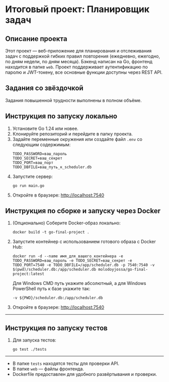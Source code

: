 # Итоговый проект: Планировщик задач

## Описание проекта
Этот проект — веб-приложение для планирования и отслеживания задач с поддержкой гибких правил повторения (ежедневно, ежегодно, по дням недели, по дням месяца). Бэкенд написан на Go, фронтенд находится в папке `web`. Проект поддерживает аутентификацию по паролю и JWT-токену, все основные функции доступны через REST API.

## Задания со звёздочкой
Задания повышенной трудности выполнены в полном объёме.

## Инструкция по запуску локально
1. Установите Go 1.24 или новее.
2. Клонируйте репозиторий и перейдите в папку проекта.
3. Задайте переменные окружения или создайте файл `.env` со следующим содержимым:
   ```
   TODO_PASSWORD=ваш_пароль
   TODO_SECRET=ваш_секрет
   TODO_PORT=ваш_порт
   TODO_DBFILE=ваш_путь_к_scheduler.db
   ```
4. Запустите сервер:
   ```
   go run main.go
   ```
5. Откройте в браузере: [http://localhost:7540](http://localhost:7540)

## Инструкция по сборке и запуску через Docker
1. (Опционально) Соберите Docker-образ локально:
   ```
   docker build -t go-final-project .
   ```
2. Запустите контейнер с использованием готового образа с Docker Hub:
   ```
   docker run -d --name имя_для_вашего_контейнера -e TODO_PASSWORD=ваш_пароль -e TODO_SECRET=ваш_секрет -e TODO_PORT=7540 -e TODO_DBFILE=/app/scheduler.db -p 7540:7540 -v $(pwd)/scheduler.db:/app/scheduler.db molodoyjossa/go-final-project:latest
   ```
   Для Windows CMD путь укажите абсолютный, а для Windows PowerShell путь к базе укажите так:
   ```
   -v ${PWD}/scheduler.db:/app/scheduler.db
   ```


3. Откройте в браузере: [http://localhost:7540](http://localhost:7540)

---

## Инструкция по запуску тестов

1. Для запуска тестов:
   ```
   go test ./tests
   ```
   
---

- В папке `tests` находятся тесты для проверки API.
- В папке `web` — файлы фронтенда.
- Dockerfile предоставлен для удобного развёртывания и проверки.